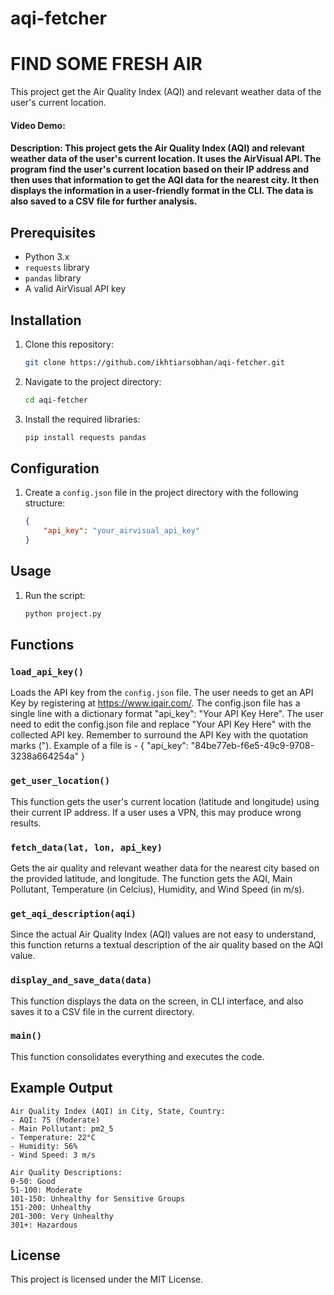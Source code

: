 # aqi-fetcher
# FIND SOME FRESH AIR
This project get the Air Quality Index (AQI) and relevant weather data of the user's current location.

#### Video Demo:  <URL HERE>
#### Description: This project gets the Air Quality Index (AQI) and relevant weather data of the user's current location. It uses the AirVisual API. The program find the user's current location based on their IP address and then uses that information to get the AQI data for the nearest city. It then displays the information in a user-friendly format in the CLI. The data is also saved to a CSV file for further analysis.

## Prerequisites
- Python 3.x
- `requests` library
- `pandas` library
- A valid AirVisual API key

## Installation
1. Clone this repository:
   ```sh
   git clone https://github.com/ikhtiarsobhan/aqi-fetcher.git
   ```
2. Navigate to the project directory:
   ```sh
   cd aqi-fetcher
   ```
3. Install the required libraries:
   ```sh
   pip install requests pandas
   ```

## Configuration
1. Create a `config.json` file in the project directory with the following structure:
   ```json
   {
       "api_key": "your_airvisual_api_key"
   }
   ```

## Usage
1. Run the script:
   ```sh
   python project.py
   ```

## Functions

### `load_api_key()`
Loads the API key from the `config.json` file. The user needs to get an API Key by registering at https://www.iqair.com/. The config.json file has a single line with a dictionary format "api_key": "Your API Key Here". The user need to edit the config.json file and replace "Your API Key Here" with the collected API key. Remember to surround the API Key with the quotation marks ("). Example of a file is - 
      {
          "api_key": "84be77eb-f6e5-49c9-9708-3238a664254a"
      }  


### `get_user_location()`
This function gets the user's current location (latitude and longitude) using their current IP address. If a user uses a VPN, this may produce wrong results.

### `fetch_data(lat, lon, api_key)`
Gets the air quality and relevant weather data for the nearest city based on the provided latitude, and longitude. The function gets the AQI, Main Pollutant, Temperature (in Celcius), Humidity, and Wind Speed (in m/s).

### `get_aqi_description(aqi)`
Since the actual Air Quality Index (AQI) values are not easy to understand, this function returns a textual description of the air quality based on the AQI value.

### `display_and_save_data(data)`
This function displays the data on the screen, in CLI interface, and also saves it to a CSV file in the current directory.

### `main()`
This function consolidates everything and executes the code.


## Example Output
```
Air Quality Index (AQI) in City, State, Country:
- AQI: 75 (Moderate)
- Main Pollutant: pm2_5
- Temperature: 22°C
- Humidity: 56%
- Wind Speed: 3 m/s

Air Quality Descriptions:
0-50: Good
51-100: Moderate
101-150: Unhealthy for Sensitive Groups
151-200: Unhealthy
201-300: Very Unhealthy
301+: Hazardous
```

## License
This project is licensed under the MIT License.
